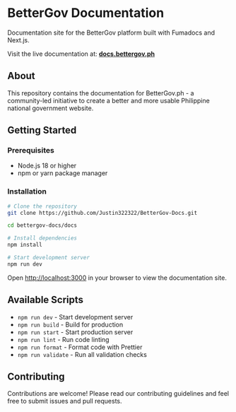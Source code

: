 # BetterGov Documentation

Documentation site for the BetterGov platform built with Fumadocs and Next.js.

Visit the live documentation at: **[docs.bettergov.ph](https://docs.bettergov.ph)**

## About

This repository contains the documentation for BetterGov.ph - a community-led initiative to create a better and more usable Philippine national government website.

## Getting Started

### Prerequisites

- Node.js 18 or higher
- npm or yarn package manager

### Installation

```bash
# Clone the repository
git clone https://github.com/Justin322322/BetterGov-Docs.git

cd bettergov-docs/docs

# Install dependencies
npm install

# Start development server
npm run dev
```

Open [http://localhost:3000](http://localhost:3000) in your browser to view the documentation site.

## Available Scripts

- `npm run dev` - Start development server
- `npm run build` - Build for production
- `npm run start` - Start production server
- `npm run lint` - Run code linting
- `npm run format` - Format code with Prettier
- `npm run validate` - Run all validation checks

## Contributing

Contributions are welcome! Please read our contributing guidelines and feel free to submit issues and pull requests.
